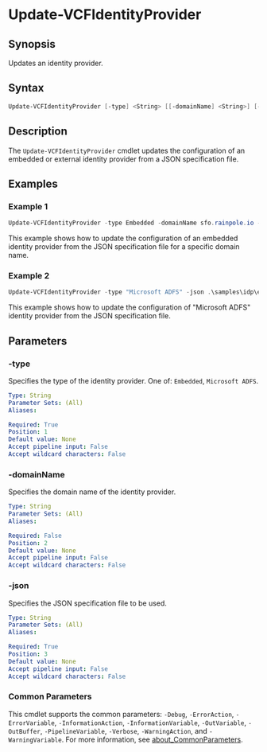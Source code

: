 # Update-VCFIdentityProvider

## Synopsis

Updates an identity provider.

## Syntax

```powershell
Update-VCFIdentityProvider [-type] <String> [[-domainName] <String>] [-json] <String> [<CommonParameters>]
```

## Description

The `Update-VCFIdentityProvider` cmdlet updates the configuration of an embedded or external identity provider from a JSON specification file.

## Examples

### Example 1

```powershell
Update-VCFIdentityProvider -type Embedded -domainName sfo.rainpole.io -json .\samples\idp\embeddedIdpSpec.json
```

This example shows how to update the configuration of an embedded identity provider from the JSON specification file for a specific domain name.

### Example 2

```powershell
Update-VCFIdentityProvider -type "Microsoft ADFS" -json .\samples\idp\externalIdpSpec.json
```

This example shows how to update the configuration of "Microsoft ADFS" identity provider from the JSON specification file.

## Parameters

### -type

Specifies the type of the identity provider. One of: `Embedded`, `Microsoft ADFS`.

```yaml
Type: String
Parameter Sets: (All)
Aliases:

Required: True
Position: 1
Default value: None
Accept pipeline input: False
Accept wildcard characters: False
```

### -domainName

Specifies the domain name of the identity provider.

```yaml
Type: String
Parameter Sets: (All)
Aliases:

Required: False
Position: 2
Default value: None
Accept pipeline input: False
Accept wildcard characters: False
```

### -json

Specifies the JSON specification file to be used.

```yaml
Type: String
Parameter Sets: (All)
Aliases:

Required: True
Position: 3
Default value: None
Accept pipeline input: False
Accept wildcard characters: False
```

### Common Parameters

This cmdlet supports the common parameters: `-Debug`, `-ErrorAction`, `-ErrorVariable`, `-InformationAction`, `-InformationVariable`, `-OutVariable`, `-OutBuffer`, `-PipelineVariable`, `-Verbose`, `-WarningAction`, and `-WarningVariable`. For more information, see [about_CommonParameters](http://go.microsoft.com/fwlink/?LinkID=113216).
